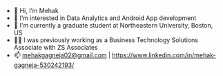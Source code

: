 - 👋 Hi, I’m Mehak
- 👀 I’m interested in Data Analytics and Android App development
- 🌱 I'm currently a graduate student at Northeastern University, Boston, US 
- 👩‍💼 I was previously working as a Business Technology Solutions Associate with ZS Associates 
- 📫 mehakgagneja02@gmail.com | https://www.linkedin.com/in/mehak-gagneja-530242193/
